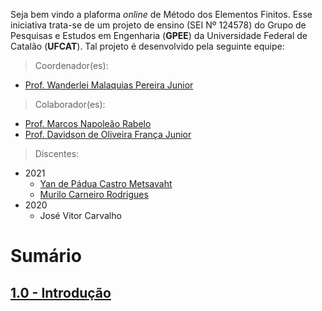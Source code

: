 Seja bem vindo a plaforma _online_ de Método dos Elementos Finitos. Esse iniciativa trata-se de um projeto de ensino (SEI Nº 124578) do Grupo de Pesquisas e Estudos em Engenharia (**GPEE**) da Universidade Federal de Catalão (**UFCAT**). Tal projeto é desenvolvido pela seguinte equipe:

> Coordenador(es):
- [Prof. Wanderlei Malaquias Pereira Junior](http://lattes.cnpq.br/2268506213083114)

> Colaborador(es):
- [Prof. Marcos Napoleão Rabelo](http://lattes.cnpq.br/0067281135180613)
- [Prof. Davidson de Oliveira França Junior](http://lattes.cnpq.br/6573703999085753)

> Discentes:
- 2021  
  - [Yan de Pádua Castro Metsavaht](http://lattes.cnpq.br/7352411607852258)  
  - [Murilo Carneiro Rodrigues]()  
- 2020  
  - José Vitor Carvalho

# Sumário
## [1.0 - Introdução](https://metodoscomputacionais.github.io/ElementosFinitos/CAP_10000.html)
